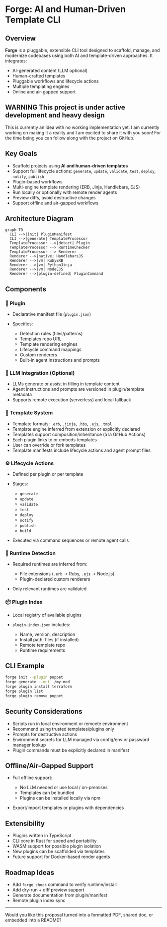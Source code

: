 # Forge: AI and Human-Driven Template CLI

## Overview

**Forge** is a pluggable, extensible CLI tool designed to scaffold, manage, and modernize codebases using both AI and template-driven approaches. It integrates:

* AI-generated content (LLM optional)
* Human-crafted templates
* Pluggable workflows and lifecycle actions
* Multiple templating engines
* Online and air-gapped support

## WARNING  This project is under active development and heavy design
This is currently an idea with no working implementation yet.  I am currently working on making it a reality and I am excited to share it with you soon!  For the time being you can follow along with the project on GitHub.

## Key Goals

* Scaffold projects using **AI and human-driven templates**
* Support full lifecycle actions: `generate`, `update`, `validate`, `test`, `deploy`, `notify`, `publish`
* Plugin-based workflows
* Multi-engine template rendering (ERB, Jinja, Handlebars, EJS)
* Run locally or optionally with remote render agents
* Preview diffs, avoid destructive changes
* Support offline and air-gapped workflows

## Architecture Diagram

```mermaid
graph TD
  CLI -->|init| PluginManifest
  CLI -->|generate| TemplateProcessor
  TemplateProcessor -->|detect| Plugin
  TemplateProcessor --> RuntimeChecker
  TemplateProcessor --> Renderer
  Renderer -->|native| HandlebarsJS
  Renderer -->|vm| RubyERB
  Renderer -->|vm| PythonJinja
  Renderer -->|vm| NodeEJS
  Renderer -->|plugin-defined| PluginCommand
```

## Components

### 🔌 Plugin

* Declarative manifest file (`plugin.json`)
* Specifies:

  * Detection rules (files/patterns)
  * Templates repo URL
  * Template rendering engines
  * Lifecycle command mappings
  * Custom renderers
  * Built-in agent instructions and prompts

### 🧠 LLM Integration (Optional)

* LLMs generate or assist in filling in template content
* Agent instructions and prompts are versioned in plugin/template metadata
* Supports remote execution (serverless) and local fallback

### 🧩 Template System

* Template formats: `.erb`, `.jinja`, `.hbs`, `.ejs`, `.tmpl`
* Template engine inferred from extension or explicitly declared
* Templates support composition/inheritance (à la GitHub Actions)
* Each plugin links to or embeds templates
* User can override or fork templates
* Template manifests include lifecycle actions and agent prompt files

### ⚙️ Lifecycle Actions

* Defined per plugin or per template
* Stages:

  * `generate`
  * `update`
  * `validate`
  * `test`
  * `deploy`
  * `notify`
  * `publish`
  * `build`
* Executed via command sequences or remote agent calls

### 🔐 Runtime Detection

* Required runtimes are inferred from:

  * File extensions (`.erb` → Ruby, `.ejs` → Node.js)
  * Plugin-declared custom renderers
* Only relevant runtimes are validated

### 📦 Plugin Index

* Local registry of available plugins
* `plugin-index.json` includes:

  * Name, version, description
  * Install path, files (if installed)
  * Remote template repo
  * Runtime requirements


## CLI Example

```sh
forge init --plugin puppet
forge generate --out ./my-mod
forge plugin install terraform
forge plugin list
forge plugin remove puppet
```

## Security Considerations

* Scripts run in local environment or remoete environment
* Recommend using trusted templates/plugins only
* Prompts for destructive actions
* Environment secrets for LLM managed via config/env or password manager lookup
* Plugin commands must be explicitly declared in manifest

## Offline/Air-Gapped Support

* Full offline support:

  * No LLM needed or use local / on-premises
  * Templates can be bundled
  * Plugins can be installed locally via npm
* Export/import templates or plugins with dependencies

## Extensibility

* Plugins written in TypeScript
* CLI core in Rust for speed and portability
* WASM support for possible plugin isolation
* New plugins can be scaffolded via templates
* Future support for Docker-based render agents

## Roadmap Ideas

* Add `forge check` command to verify runtime/install
* Add dry-run + diff preview support
* Generate documentation from plugin/manifest
* Remote plugin index sync

---

Would you like this proposal turned into a formatted PDF, shared doc, or embedded into a README?

